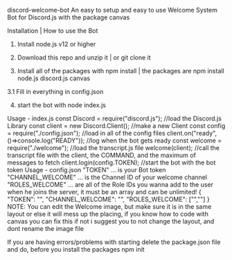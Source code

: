 discord-welcome-bot
An easy to setup and easy to use Welcome System Bot for Discord.js with the package canvas

Installation | How to use the Bot
1. Install node.js v12 or higher

2. Download this repo and unzip it | or git clone it

3. Install all of the packages with npm install | the packages are npm install node.js discord.js canvas

3.1 Fill in everything in config.json

4. start the bot with node index.js

Usage - index.js
const Discord = require("discord.js");         //load the Discord.js Library
const client = new Discord.Client();           //make a new Client
const config = require("./config.json");       //load in all of the config files
client.on("ready", ()=>console.log("READY"));  //log when the bot gets ready
const welcome = require("./welcome");          //load the transcript.js file
welcome(client);                               //call the transcript file with the client, the COMMAND, and the maximum of messages to fetch 
client.login(config.TOKEN);                    //start the bot with the bot token
Usage - config.json
"TOKEN" ... is your Bot token
"CHANNEL_WELCOME" ... is the Channel ID of your welcome channel
"ROLES_WELCOME" ... are all of the Role IDs you wanna add to the user when he joins the server, it must be an array and can be unlimited!
{
  "TOKEN":  "",
  "CHANNEL_WELCOME": "",
  "ROLES_WELCOME": ["",""]
}
NOTE:
You can edit the Welcome image, but make sure it is in the same layout or else it will mess up the placing, if you know how to code with canvas you can fix this if not i suggest you to not change the layout, and dont rename the image file

If you are having errors/problems with starting delete the package.json file and do, before you install the packages npm init
